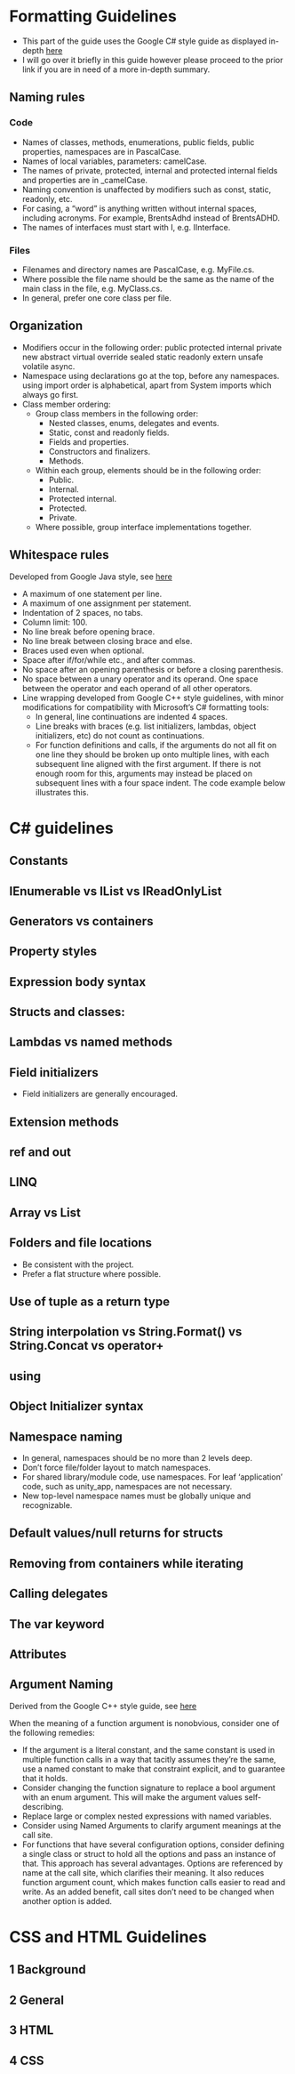 # Formatting Guidelines
* This part of the guide uses the Google C# style guide as displayed in-depth [here](https://google.github.io/styleguide/csharp-style.html)
* I will go over it briefly in this guide however please proceed to the prior link if you are in need of a more in-depth summary.
## Naming rules

### Code
* Names of classes, methods, enumerations, public fields, public properties, namespaces are in PascalCase.
* Names of local variables, parameters: camelCase.
* The names of private, protected, internal and protected internal fields and properties are in _camelCase.
* Naming convention is unaffected by modifiers such as const, static, readonly, etc.
* For casing, a “word” is anything written without internal spaces, including acronyms. For example, BrentsAdhd instead of BrentsADHD.
* The names of interfaces must start with I, e.g. IInterface.
  
### Files
* Filenames and directory names are PascalCase, e.g. MyFile.cs.
* Where possible the file name should be the same as the name of the main class in the file, e.g. MyClass.cs.
* In general, prefer one core class per file.

## Organization
* Modifiers occur in the following order: public protected internal private new abstract virtual override sealed static readonly extern unsafe volatile async.
* Namespace using declarations go at the top, before any namespaces. using import order is alphabetical, apart from System imports which always go first.
* Class member ordering:
  * Group class members in the following order:
    * Nested classes, enums, delegates and events.
    * Static, const and readonly fields.
    * Fields and properties.
    * Constructors and finalizers.
    * Methods.
  * Within each group, elements should be in the following order:
    * Public.
    * Internal.
    * Protected internal.
    * Protected.
    * Private.
  * Where possible, group interface implementations together.

## Whitespace rules
Developed from Google Java style, see [here](https://google.github.io/styleguide/javaguide.html)
* A maximum of one statement per line.
* A maximum of one assignment per statement.
* Indentation of 2 spaces, no tabs.
* Column limit: 100.
* No line break before opening brace.
* No line break between closing brace and else.
* Braces used even when optional.
* Space after if/for/while etc., and after commas.
* No space after an opening parenthesis or before a closing parenthesis.
* No space between a unary operator and its operand. One space between the operator and each operand of all other operators.
* Line wrapping developed from Google C++ style guidelines, with minor modifications for compatibility with Microsoft’s C# formatting tools:
  * In general, line continuations are indented 4 spaces.
  * Line breaks with braces (e.g. list initializers, lambdas, object initializers, etc) do not count as continuations.
  * For function definitions and calls, if the arguments do not all fit on one line they should be broken up onto multiple lines, with each subsequent line aligned with the first argument. If there is not enough room for this, arguments may instead be placed on subsequent lines with a four space indent. The code example below illustrates this.
# C# guidelines
## Constants
## IEnumerable vs IList vs IReadOnlyList
## Generators vs containers
## Property styles
## Expression body syntax
## Structs and classes:
## Lambdas vs named methods
## Field initializers
* Field initializers are generally encouraged.
## Extension methods
## ref and out
## LINQ
## Array vs List
## Folders and file locations
* Be consistent with the project.
* Prefer a flat structure where possible.
## Use of tuple as a return type
## String interpolation vs String.Format() vs String.Concat vs operator+
## using
## Object Initializer syntax
## Namespace naming
* In general, namespaces should be no more than 2 levels deep.
* Don’t force file/folder layout to match namespaces.
* For shared library/module code, use namespaces. For leaf ‘application’ code, such as unity_app, namespaces are not necessary.
* New top-level namespace names must be globally unique and recognizable.
## Default values/null returns for structs
## Removing from containers while iterating
## Calling delegates
## The var keyword
## Attributes
## Argument Naming
Derived from the Google C++ style guide, see [here](https://google.github.io/styleguide/cppguide.html)

When the meaning of a function argument is nonobvious, consider one of the following remedies:

* If the argument is a literal constant, and the same constant is used in multiple function calls in a way that tacitly assumes they’re the same, use a named constant to make that constraint explicit, and to guarantee that it holds.
* Consider changing the function signature to replace a bool argument with an enum argument. This will make the argument values self-describing.
* Replace large or complex nested expressions with named variables.
* Consider using Named Arguments to clarify argument meanings at the call site.
* For functions that have several configuration options, consider defining a single class or struct to hold all the options and pass an instance of that. This approach has several advantages. Options are referenced by name at the call site, which clarifies their meaning. It also reduces function argument count, which makes function calls easier to read and write. As an added benefit, call sites don’t need to be changed when another option is added.
# CSS and HTML Guidelines
## 1 Background
## 2 General
## 3 HTML
## 4 CSS
